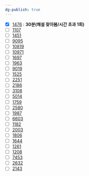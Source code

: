 ```yaml
---
dg-publish: true
---
```

- [x] [1476](https://boj.kr/1476) : **30분(해설 찾아봄/시간 초과 1회)**
- [ ] [1107](https://boj.kr/1107)
- [ ] [1451](https://boj.kr/1451)
- [ ] [9095](https://boj.kr/9095)
- [ ] [10819](https://boj.kr/10819)
- [ ] [10971](https://boj.kr/10971)
- [ ] [1697](https://boj.kr/1697)
- [ ] [1963](https://boj.kr/1963)
- [ ] [9019](https://boj.kr/9019)
- [ ] [1525](https://boj.kr/1525)
- [ ] [2251](https://boj.kr/2251)
- [ ] [2186](https://boj.kr/2186)
- [ ] [3108](https://boj.kr/3108)
- [ ] [5014](https://boj.kr/5014)
- [ ] [1759](https://boj.kr/1759)
- [ ] [2580](https://boj.kr/2580)
- [ ] [1987](https://boj.kr/1987)
- [ ] [6603](https://boj.kr/6603)
- [ ] [1182](https://boj.kr/1182)
- [ ] [2003](https://boj.kr/2003)
- [ ] [1806](https://boj.kr/1806)
- [ ] [1644](https://boj.kr/1644)
- [ ] [1261](https://boj.kr/1261)
- [ ] [1208](https://boj.kr/1208)
- [ ] [7453](https://boj.kr/7453)
- [ ] [2632](https://boj.kr/2632)
- [ ] [2143](https://boj.kr/2143)